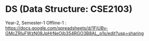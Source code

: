 # DS (Data Structure: CSE2103)
Year-2, Semester-1
Offline-1 : https://docs.google.com/spreadsheets/d/1FjUBv-GMcZRluFWzN08JpHrNeOjb354RGO3B8AL_p1s/edit?usp=sharing
